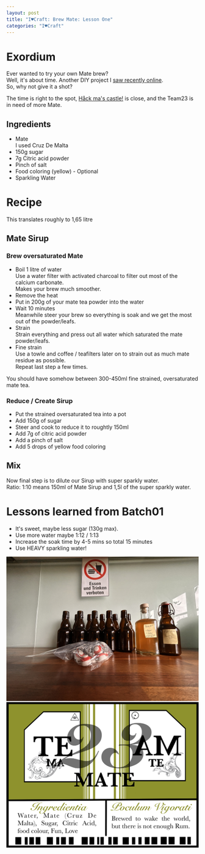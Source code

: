 ```yaml
---
layout: post
title: "I♥Craft: Brew Mate: Lesson One"
categories: "I♥Craft"
---
```


# Exordium

Ever wanted to try your own Mate brew?  
Well, it's about time. Another DIY project I [saw recently online](https://youtu.be/9uBnJAEiDug?si=RQA-mN4EIRu-Nola).  
So, why not give it a shot?

The time is right to the spot, [Håck ma's castle!](https://hack-mas.at) is close, and the Team23 is in need of more Mate.

## Ingredients

- Mate  
  I used Cruz De Malta
- 150g sugar
- 7g Citric acid powder
- Pinch of salt
- Food coloring (yellow) - Optional
- Sparkling Water

# Recipe

This translates roughly to 1,65 litre

## Mate Sirup

### Brew oversaturated Mate

- Boil 1 litre of water  
  Use a water filter with activated charcoal to filter out most of the calcium carbonate.  
  Makes your brew much smoother.
- Remove the heat  
- Put in 200g of your mate tea powder into the water
- Wait 10 minutes  
  Meanwhile steer your brew so everything is soak and we get the most out of the powder/leafs.
- Strain  
  Strain everything and press out all water which saturated the mate powder/leafs.
- Fine strain  
  Use a towle and coffee / teafilters later on to strain out as much mate residue as possible.   
  Repeat last step a few times.

You should have somehow between 300-450ml fine strained, oversaturated mate tea.

### Reduce / Create Sirup

- Put the strained oversaturated tea into a pot
- Add 150g of sugar 
- Steer and cook to reduce it to roughtly 150ml
- Add 7g of citric acid powder
- Add a pinch of salt
- Add 5 drops of yellow food coloring

## Mix

Now final step is to dilute our Sirup with super sparkly water.  
Ratio: 1:10 means 150ml of Mate Sirup and 1,5l of the super sparkly water. 


# Lessons learned from Batch01

- It's sweet, maybe less sugar (130g max).  
- Use more water maybe 1:12 / 1:13
- Increase the soak time by 4-5 mins so total 15 minutes
- Use HEAVY sparkling water!


![Batch01](/assets/pix/T23Mate_BatchnBottles.JPEG)
![Label](/assets/pix/T23Mate_LabelBody.PNG)
